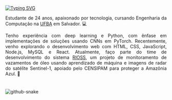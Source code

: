 <div>
  <a href="https://git.io/typing-svg"><img src="https://readme-typing-svg.demolab.com?font=Roboto+Mono&weight=500&size=35&duration=4000&pause=1000&color=FCD914&vCenter=true&width=435&lines=Ol%C3%A1%2C+mundo!;Sou+o+David." alt="Typing SVG" /></a>
</div>

<div align="justify">

Estudante de 24 anos, apaixonado por tecnologia, cursando Engenharia da Computação na [UFBA](https://ufba.br/) em Salvador. 💻

</div>

<div align="justify">

Tenho experiência com deep learning e Python, com ênfase em implementações de soluções usando CNNs em PyTorch. Recentemente, venho explorando o desenvolvimento web com HTML, CSS, JavaScript, Node.js, MySQL e React. Atualmente, faço parte do time de desenvolvimento do sistema [RIOSS](https://rioss.org/), um projeto de monitoramento de vazamentos de óleo usando aprendizado de máquina e imagens de radar do satélite Sentinel-1, apoiado pelo CENSIPAM para proteger a Amazônia Azul. 🚢

</div>

#

<picture align="center">
  <source media="(prefers-color-scheme: dark)" srcset="https://raw.githubusercontent.com/DavidOSilva/DavidOSilva/output/github-contribution-grid-snake-dark.svg" />
  <source media="(prefers-color-scheme: light)" srcset="https://raw.githubusercontent.com/DavidOSilva/DavidOSilva/output/github-contribution-grid-snake.svg" />
  <img align="center" alt="github-snake" src="github-snake.svg" />
</picture>

<!--
**DavidOSilva/DavidOSilva** is a ✨ _special_ ✨ repository because its `README.md` (this file) appears on your GitHub profile.

Here are some ideas to get you started:

- 🔭 I’m currently working on ...
- 🌱 I’m currently learning ...
- 👯 I’m looking to collaborate on ...
- 🤔 I’m looking for help with ...
- 💬 Ask me about ...
- 📫 How to reach me: ...
- 😄 Pronouns: ...
- ⚡ Fun fact: ...
-->
